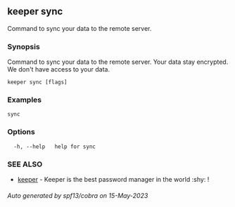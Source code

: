 ## keeper sync

Command to sync your data to the remote server.

### Synopsis

Command to sync your data to the remote server. Your data stay encrypted. We don't have access to your data.

```
keeper sync [flags]
```

### Examples

```
sync
```

### Options

```
  -h, --help   help for sync
```

### SEE ALSO

* [keeper](keeper.md)	 - Keeper is the best password manager in the world :shy: !

###### Auto generated by spf13/cobra on 15-May-2023
